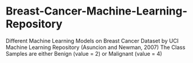 # Breast-Cancer-Machine-Learning-Repository

Different Machine Learning Models on Breast Cancer Dataset by UCI Machine Learning Repository (Asuncion and Newman, 2007)
The Class Samples are either Benign (value = 2) or Malignant (value = 4)
